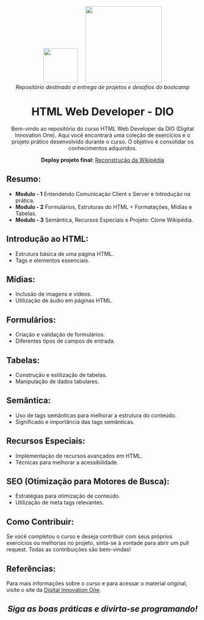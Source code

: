 <div align="center">
  <span>
    <img width="90px" src="https://hermes.dio.me/tracks/62ed1f1d-8d76-4bbc-905f-e73d20cb82f5.png"> &nbsp; &nbsp;
    <img width="200px" src="https://hermes.digitalinnovation.one/assets/diome/logo-full.svg"><br>
    <i>Repositório destinado a entrega de projetos e desafios do bootcamp</i>
  </span>
  
  # HTML Web Developer - DIO

Bem-vindo ao repositório do curso HTML Web Developer da DIO (Digital Innovation One). Aqui você encontrará uma coleção de exercícios e o projeto prático desenvolvido durante o curso. O objetivo é consolidar os conhecimentos adquiridos.

<strong>Deploy projeto final:</strong> <a href="https://dio-html-web-developer.vercel.app/">Reconstrução da Wikipédia</a>

</div>

## Resumo:

-   **Modulo - 1** Entendendo Comunicação Client x Server e Introdução na prática.
-   **Modulo - 2** Formulários, Estruturas do HTML + Formatações, Mídias e Tabelas.
-   **Modulo - 3** Semântica, Recursos Especiais e Projeto: Clone Wikipédia.

## Introdução ao HTML:

-   Estrutura básica de uma página HTML.
-   Tags e elementos essenciais.

## Mídias:

-   Inclusão de imagens e vídeos.
-   Utilização de áudio em páginas HTML.

## Formulários:

-   Criação e validação de formulários.
-   Diferentes tipos de campos de entrada.

## Tabelas:

-   Construção e estilização de tabelas.
-   Manipulação de dados tabulares.

## Semântica:

-   Uso de tags semânticas para melhorar a estrutura do conteúdo.
-   Significado e importância das tags semânticas.

## Recursos Especiais:

-   Implementação de recursos avançados em HTML.
-   Técnicas para melhorar a acessibilidade.

## SEO (Otimização para Motores de Busca):

-   Estratégias para otimização de conteúdo.
-   Utilização de meta tags relevantes.

## Como Contribuir:

Se você completou o curso e deseja contribuir com seus próprios exercícios ou melhorias no projeto, sinta-se à vontade para abrir um pull request. Todas as contribuições são bem-vindas!

## Referências:

Para mais informações sobre o curso e para acessar o material original, visite o site da [Digital Innovation One](https://web.dio.me).

 <h2 align="center"> <i align="center"> Siga as boas práticas e divirta-se programando! </i> </h2>
